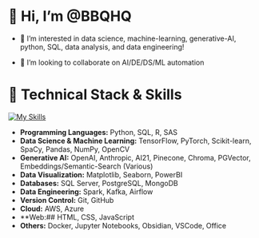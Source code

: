# 👋 Hi, I’m @BBQHQ
<!---  --->
- 👀 I’m interested in data science, machine-learning, generative-AI, python, SQL, data analysis, and data engineering!
<!--- 🌱 I’m currently learning patience and positivity --->
- 💞️ I’m looking to collaborate on AI/DE/DS/ML automation



# 🔧 **Technical Stack & Skills**
[![My Skills](https://skillicons.dev/icons?i=azure,aws,py,postgres,html,css,obsidian,bash,docker,kafka,opencv,r,sklearn,pytorch,tensorflow)](https://skillicons.dev)
<!---
BBQHQ/BBQHQ is a ✨ special ✨ repository because its `README.md` (this file) appears on your GitHub profile.
You can click the Preview link to take a look at your changes.
--->
- **Programming Languages:** Python, SQL, R, SAS
- **Data Science & Machine Learning:** TensorFlow, PyTorch, Scikit-learn, SpaCy, Pandas, NumPy, OpenCV
- **Generative AI:** OpenAI, Anthropic, AI21, Pinecone, Chroma, PGVector, Embeddings/Semantic-Search (Various)
- **Data Visualization:** Matplotlib, Seaborn, PowerBI
- **Databases:** SQL Server, PostgreSQL, MongoDB
- **Data Engineering:** Spark, Kafka, Airflow
- **Version Control:** Git, GitHub
- **Cloud:** AWS, Azure
- **Web:## HTML, CSS, JavaScript
- **Others:** Docker, Jupyter Notebooks, Obsidian, VSCode, Office
